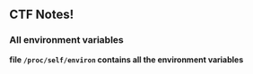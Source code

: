 ## CTF Notes!

### All environment variables
**file `/proc/self/environ` contains all the environment variables**